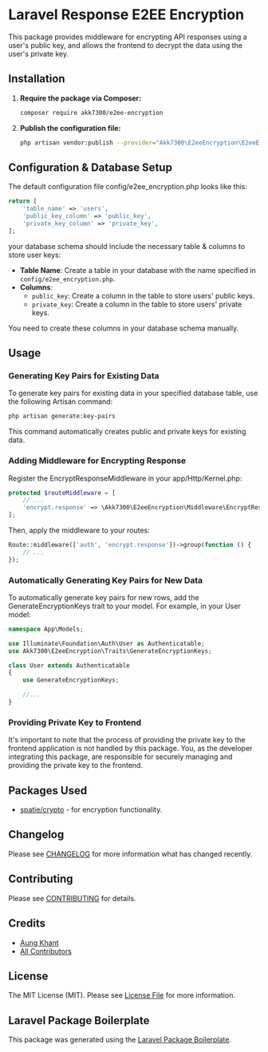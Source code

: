 # Laravel Response E2EE Encryption

This package provides middleware for encrypting API responses using a user's public key, and allows the frontend to decrypt the data using the user's private key.

## Installation

1. **Require the package via Composer:**
    ```bash
    composer require akk7300/e2ee-encryption
    ```

2. **Publish the configuration file:**
    ```bash
    php artisan vendor:publish --provider="Akk7300\E2eeEncryption\E2eeEncryptionServiceProvider" --tag="config"
    ```

## Configuration & Database Setup

The default configuration file config/e2ee_encryption.php looks like this:

```php
return [
    'table_name' => 'users',
    'public_key_column' => 'public_key',
    'private_key_column' => 'private_key',
];
```

your database schema should include the necessary table & columns to store user keys:

- **Table Name**: Create a table in your database with the name specified in `config/e2ee_encryption.php`.
- **Columns**:
  - `public_key`: Create a column in the table to store users' public keys.
  - `private_key`: Create a column in the table to store users' private keys.

You need to create these columns in your database schema manually.

## Usage

### Generating Key Pairs for Existing Data

To generate key pairs for existing data in your specified database table, use the following Artisan command:

```bash
php artisan generate:key-pairs
```
This command automatically creates public and private keys for existing data.

### Adding Middleware for Encrypting Response

Register the EncryptResponseMiddleware in your app/Http/Kernel.php:


```php
protected $routeMiddleware = [
    // ...
    'encrypt.response' => \Akk7300\E2eeEncryption\Middleware\EncryptResponseMiddleware::class,
];
```

Then, apply the middleware to your routes:

```php
Route::middleware(['auth', 'encrypt.response'])->group(function () {
    // ...
});
```

### Automatically Generating Key Pairs for New Data

To automatically generate key pairs for new rows, add the GenerateEncryptionKeys trait to your model. For example, in your User model:

```php
namespace App\Models;

use Illuminate\Foundation\Auth\User as Authenticatable;
use Akk7300\E2eeEncryption\Traits\GenerateEncryptionKeys;

class User extends Authenticatable
{
    use GenerateEncryptionKeys;

    //...
}
```

### Providing Private Key to Frontend
It's important to note that the process of providing the private key to the frontend application is not handled by this package. You, as the developer integrating this package, are responsible for securely managing and providing the private key to the frontend.

## Packages Used

- [spatie/crypto](https://github.com/spatie/crypto) - for encryption functionality.


## Changelog

Please see [CHANGELOG](CHANGELOG.md) for more information what has changed recently.

## Contributing

Please see [CONTRIBUTING](CONTRIBUTING.md) for details.

## Credits

-   [Aung Khant](https://github.com/akk7300)
-   [All Contributors](../../contributors)

## License

The MIT License (MIT). Please see [License File](LICENSE.md) for more information.

## Laravel Package Boilerplate

This package was generated using the [Laravel Package Boilerplate](https://laravelpackageboilerplate.com).
